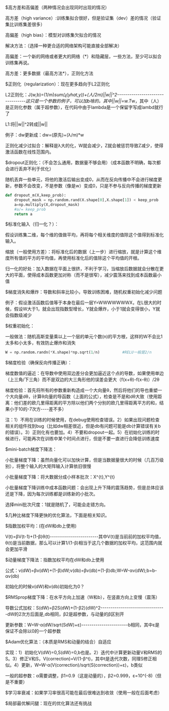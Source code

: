 $高方差和高偏差（两种情况会出现同时出现的情况）

高方差（high variance）:训练集拟合很好，但是验证集（dev）差的情况（验证集比训练集差很多）

高偏差（high bias）：模型对训练集欠拟合的情况

解决方法：（选择一种更合适的网络架构可能直接全部解决）

高偏差：一个新的网络或者更大的网络（*）和隐藏层，一些方法，至少可以拟合训练集再说。

高方差：更多数据（最高方法*），正则化方法

$正则化（regularization）：现在更多趋向于L2正则化

L2正则化：J(w,b)=(1/m)*sum(ɻ(yhat,y))+(人/2m)||w||^2---------------------------------这只是一个参数的例子，可以加b啥的。其中||w||=w.T*w，其中（人）是正则化参数（属于超参数），在代码中由于lambda是一个保留字写成lambd就行了

L1:将||w||^2转成||w||

例子：dw更新成：dw=(原先)+(λ/m)*w

正则化减少过拟合：解释是λ大的化，W就会减少，Z就会被惩罚导致Z减少，使得激活函数在线性范围内。

$dropout正则化：（不会怎么通用，数据量不够会用）（成本函数不明确，每次都会进行丢弃不利于优化）

随机丢弃一些单元，将他的激活后输出变成0，从而在反向传播中不会进行梯度更新，参数不会改变，不是参数（像是w）变成0，只是不参与反向传播的梯度更新

```python
def dropout_m(X,keep_prob):
    dropout_mask = np.random.rand(X.shape[0],X.shape[1]) < keep_prob        #生成随机向量，当小于保留概率的时候就是0，也可以直接使用*X.shape，其中*是解包操作符
    a=np.multiply(X,dropout_mask)                                           #将单元进行丢弃
    #a/= keep_prob                                                           #缩放回原来的大小，本质这个a其实就是输入X的dropout版本，这个代码不需要缩放，因为随机数组是真假形式
    return a
```

$标准化输入（归一化？）：

假设训练集二维，每个维的值做平均，再将每个相关维度的值除这个值得到标准化输入。

缩放（一般使用方差）：将标准化后的数据（上一步）进行缩放，就是计算这个维度所有值的平方的平均值，再使用标准化后的值除这个平均值的开根。

归一化的好处：加入数据在平面上很挤，不利于学习，当缩放后数据就会分散在更大的平面，使得成本函数更加对称（而不是很窄），减少震荡来找到成本函数最小值

$梯度消失和爆炸：导数和斜率比较小，导致训练困难，随机权重初始化减少问题

例子：假设激活函数后值等于本身在最后一层Y=WWWWWWWX，在L很大的时候，假设W大于1，就会出现指数型增长，Y就会爆炸，小于1就会变得很小，Y就会指数级减少

$权重初始化：

一般做法：随机高斯变量乘以上一个层的单元个数(n)的平方根，这样的W不会比1太多和小太多，有效防止爆炸和消失

```python
W = np.random.randn(*X.shape)*np.sqrt(1/n)          #RELU一般是2/n
```

$梯度检验（确保反向传播正确）：

梯度数值的逼近：在导数中使用双边差分会更加逼近这个点的导数，如果使用单边（上三角/下三角）而不是双边的大三角形他的误差会更大（f(x+θ)-f(x-θ)）/2θ

梯度检验：首先将所有的参数重新构造成一个大向量θ，然后将他们的导也重塑一个大向量dθ，计算θ向量的导函数（上面的公式），检查是不是和dθ大致（使用距离：他们差的欧几里得距离的平方除以他们两个分别的欧几里得距离平方的和，结果小于10的-7次方----差不多）

注：1）不用在训练的时候使用，在debug使用检查错误。2）如果出现问题检查相关的组件找到bug（比如dw相差很近，但是db有问题可能是db计算错误有关b的错误）。3）正则化有也要加。4）不要和dropout一起。5）在初始化训练的时候进行，可能再次在训练中某个时间点进行，但是不要一直进行会降低训练速度

$mini-batch梯度下降法：

小批量梯度下降：虽然向量化可以加快计算，但是当数据量很大的时候（几百万级别），将整个输入的大矩阵输入计算依旧很慢

小批量梯度下降：将大数据分成小样本批次：X^{t},Y^{t}

小批量梯度下降训练中成本函数问题：会出现上升下降的震荡趋势，但是总体应该还是下降，因为每次训练都是训练新的小批次。

选择mini批次尺度：1就是随机了，可能会走错方向。

$几种比梯度下降更快的优化算法，下面是相关知识。

$指数加权平均：(在dW和db上使用)

V(t)=βV(t-1)+(1-β)θ(t)------------------------其中V(t)是当前前的加权平均值，θ(t)是当前数据，那么可以计算1/(1-β)相当于这几个数据的加权平均，这范围内就会更加平滑

$动量梯度下降法：指数加权平均在dW和db上使用

公式：v(dW)=βv(dW)+(1-β)dW;v(db)=βv(db)+(1-β)db;W=W-αv(dW);b=b-αv(db)

初始化的时候v(dW)和v(db)初始化为0？

$RMSprop梯度下降：在水平方向上加速（W和b），在竖直方向上变慢（震荡）

导数公式加权：S(dW)=β2S(dW)+(1-β2)(dW)^2--------------------------------dW的2次方后面是,db相同，β2是超参数，与动量的β区别开

更新参数：W=W-α(dW/sqrt(SdW)+ε)-----------------------b相同，其中ε是保证不会除以0的一个超参数

$Adam优化算法：（本质是RMS和动量的结合）自适应

实现：1）初始化V(dW)=0,S(dW)=0,b也是。2）迭代中计算更新动量V和RMS的S。3）修正V和S，V(correction)=V/(1-β^t)，其中t是迭代次数，同理S修正相似。4）更新，W=W-α(V(correction)/sqrt(S(correction))+ε)，b类似

一般的超参数：α需要调整，β1=0.9（这是动量的），β2=0.999，ε=10^(-8)（但是不重要）

$学习率衰减：如果学习率很高可能在最后很难达到收敛（使用一般在后面考虑）

$局部最优解问腿：现在的优化算法还有挑战











